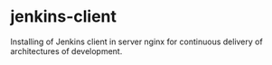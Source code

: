 # jenkins-client
Installing of Jenkins client in server nginx for continuous delivery of architectures of development.
